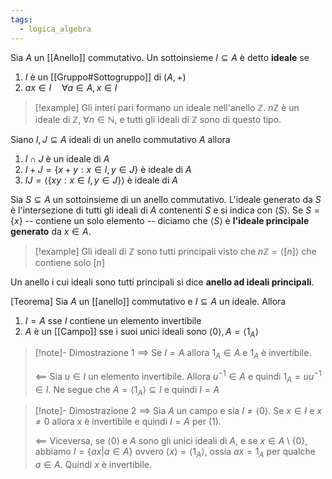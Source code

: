 ```yaml
---
tags:
  - logica_algebra
---
```

Sia $A$ un [[Anello]] commutativo. Un sottoinsieme $I \subseteq A$ è detto **ideale** se
1) $I$ è un [[Gruppo#Sottogruppo]] di $(A, +)$
2) $ax \in I \quad \forall {a} \in {A}, x\in I$

>[!example]
>Gli interi pari formano un ideale nell'anello $\mathbb{Z}$. $n\mathbb{Z}$ è un ideale di $\mathbb{Z}$, $\forall {n} \in {\mathbb{N}}$, e tutti gli ideali di $\mathbb{Z}$ sono di questo tipo.

Siano $I,J \subseteq A$ ideali di un anello commutativo $A$ allora
1) $I\cap J$ è un ideale di $A$
2) $I + J = \{ x+y : x\in I, y \in J \}$ è ideale di $A$
3) $IJ = \left< \{ xy : x \in I, y \in J \} \right>$ è ideale di $A$

Sia $S \subseteq A$ un sottoinsieme di un anello commutativo. L'ideale generato da $S$ è l'intersezione di tutti gli ideali di $A$ contenenti $S$ e si indica con $\left< S \right>$. Se $S = \{  x \}$ -- contiene un solo elemento -- diciamo che $\left< S \right>$ è **l'ideale principale generato** da $x\in A$.

>[!example]
>Gli ideali di $\mathbb{Z}$ sono tutti principali visto che $n\mathbb{Z} = \left<  [n]\right>$ che contiene solo $[n]$

Un anello i cui ideali sono tutti principali si dice **anello ad ideali principali**.

[Teorema]
Sia $A$ un [[anello]] commutativo e $I \subseteq A$ un ideale. Allora
1) $I =A$ sse $I$ contiene un elemento invertibile
2) $A$ è un [[Campo]] sse i suoi unici ideali sono $\left< 0 \right>, A=\left< 1_{A} \right>$

>[!note]- Dimostrazione 1
>$\implies$
> Se $I =A$ allora $1_{A}\in A$ e $1_{A}$ è invertibile. 
>
>$\impliedby$
> Sia $u\in I$ un elemento invertibile. Allora $u^{-1}\in A$ e quindi $1_{A}=uu^{-1}\in I$. Ne segue che $A = \left< 1_{A} \right> \subseteq I$ e quindi $I=A$

>[!note]- Dimostrazione 2
>$\implies$
>Sia $A$ un campo e sia $I\neq\left< 0 \right>$. Se $x \in I$ e $x \neq 0$ allora $x$ è invertibile e quindi $I =A$ per $(1)$. 
>
>$\impliedby$
>Viceversa, se $\left< 0 \right>$ e $A$ sono gli unici ideali di $A$, e se $x\in A \setminus \{ 0 \}$, abbiamo $I = \{ ax | a \in A \}$ ovvero $\left< x \right>=\left< 1_{A} \right>$, ossia $ax =1_{A}$ per qualche $a \in A$. Quindi $x$ è invertibile.

